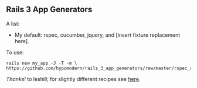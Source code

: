 ## Rails 3 App Generators

A list:

* My default: rspec, cucumber, jquery, and [insert fixture replacement here].

To use:

    rails new my_app -J -T -m \
    https://github.com/hypomodern/rails_3_app_generators/raw/master/rspec_cucumber_fabrication_jquery.rb

*Thanks!* to leshill; for slightly different recipes see [here](https://github.com/leshill/rails3-app).